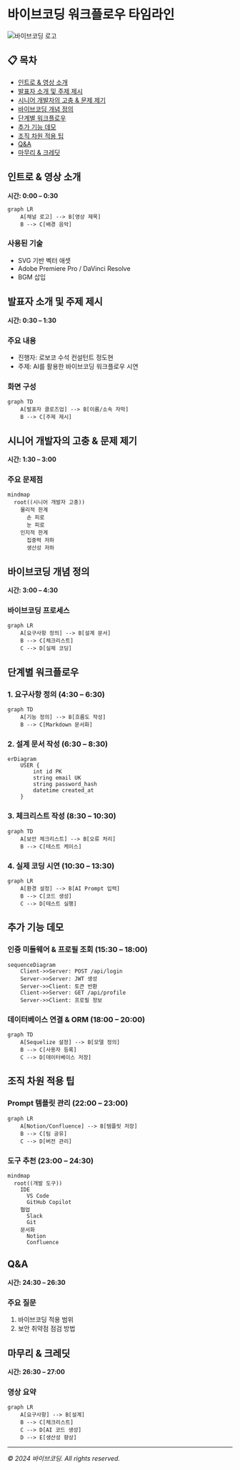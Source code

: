 # 바이브코딩 워크플로우 타임라인

![바이브코딩 로고](https://via.placeholder.com/800x200?text=Vibe+Coding+Workflow)

## 📋 목차
- [인트로 & 영상 소개](#인트로--영상-소개)
- [발표자 소개 및 주제 제시](#발표자-소개-및-주제-제시)
- [시니어 개발자의 고충 & 문제 제기](#시니어-개발자의-고충--문제-제기)
- [바이브코딩 개념 정의](#바이브코딩-개념-정의)
- [단계별 워크플로우](#단계별-워크플로우)
- [추가 기능 데모](#추가-기능-데모)
- [조직 차원 적용 팁](#조직-차원-적용-팁)
- [Q&A](#qa)
- [마무리 & 크레딧](#마무리--크레딧)

## 인트로 & 영상 소개
**시간: 0:00 – 0:30**

```mermaid
graph LR
    A[채널 로고] --> B[영상 제목]
    B --> C[배경 음악]
```

### 사용된 기술
- SVG 기반 벡터 애셋
- Adobe Premiere Pro / DaVinci Resolve
- BGM 삽입

## 발표자 소개 및 주제 제시
**시간: 0:30 – 1:30**

### 주요 내용
- 진행자: 로보코 수석 컨설턴트 정도현
- 주제: AI를 활용한 바이브코딩 워크플로우 시연

### 화면 구성
```mermaid
graph TD
    A[발표자 클로즈업] --> B[이름/소속 자막]
    B --> C[주제 제시]
```

## 시니어 개발자의 고충 & 문제 제기
**시간: 1:30 – 3:00**

### 주요 문제점
```mermaid
mindmap
  root((시니어 개발자 고충))
    물리적 한계
      손 피로
      눈 피로
    인지적 한계
      집중력 저하
      생산성 저하
```

## 바이브코딩 개념 정의
**시간: 3:00 – 4:30**

### 바이브코딩 프로세스
```mermaid
graph LR
    A[요구사항 정의] --> B[설계 문서]
    B --> C[체크리스트]
    C --> D[실제 코딩]
```

## 단계별 워크플로우

### 1. 요구사항 정의 (4:30 – 6:30)
```mermaid
graph TD
    A[기능 정의] --> B[흐름도 작성]
    B --> C[Markdown 문서화]
```

### 2. 설계 문서 작성 (6:30 – 8:30)
```mermaid
erDiagram
    USER {
        int id PK
        string email UK
        string password_hash
        datetime created_at
    }
```

### 3. 체크리스트 작성 (8:30 – 10:30)
```mermaid
graph TD
    A[보안 체크리스트] --> B[오류 처리]
    B --> C[테스트 케이스]
```

### 4. 실제 코딩 시연 (10:30 – 13:30)
```mermaid
graph LR
    A[환경 설정] --> B[AI Prompt 입력]
    B --> C[코드 생성]
    C --> D[테스트 실행]
```

## 추가 기능 데모

### 인증 미들웨어 & 프로필 조회 (15:30 – 18:00)
```mermaid
sequenceDiagram
    Client->>Server: POST /api/login
    Server->>Server: JWT 생성
    Server->>Client: 토큰 반환
    Client->>Server: GET /api/profile
    Server->>Client: 프로필 정보
```

### 데이터베이스 연결 & ORM (18:00 – 20:00)
```mermaid
graph TD
    A[Sequelize 설정] --> B[모델 정의]
    B --> C[사용자 등록]
    C --> D[데이터베이스 저장]
```

## 조직 차원 적용 팁

### Prompt 템플릿 관리 (22:00 – 23:00)
```mermaid
graph LR
    A[Notion/Confluence] --> B[템플릿 저장]
    B --> C[팀 공유]
    C --> D[버전 관리]
```

### 도구 추천 (23:00 – 24:30)
```mermaid
mindmap
  root((개발 도구))
    IDE
      VS Code
      GitHub Copilot
    협업
      Slack
      Git
    문서화
      Notion
      Confluence
```

## Q&A
**시간: 24:30 – 26:30**

### 주요 질문
1. 바이브코딩 적용 범위
2. 보안 취약점 점검 방법

## 마무리 & 크레딧
**시간: 26:30 – 27:00**

### 영상 요약
```mermaid
graph LR
    A[요구사항] --> B[설계]
    B --> C[체크리스트]
    C --> D[AI 코드 생성]
    D --> E[생산성 향상]
```

---
*© 2024 바이브코딩. All rights reserved.* 